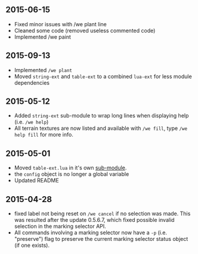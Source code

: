 ## 2015-06-15

* Fixed minor issues with /we plant line
* Cleaned some code (removed useless commented code)
* Implemented /we paint

## 2015-09-13

* Implemented `/we plant`
* Moved `string-ext` and `table-ext` to a combined `lua-ext` for less module dependencies

## 2015-05-12

* Added `string-ext` sub-module to wrap long lines when displaying help (i.e. `/we help`)
* All terrain textures are now listed and available with `/we fill`, type `/we help fill` for more info.

## 2015-05-01

* Moved `table-ext.lua` in it's own [sub-module](https://github.com/RisingWorld/table-ext).
* the `config` object is no longer a global variable
* Updated README

## 2015-04-28

* fixed label not being reset on `/we cancel` if no selection was made. This was resulted after the update 0.5.6.7, which fixed possible invalid selection in the marking selector API.
* All commands involving a marking selector now have a `-p` (i.e. "preserve") flag to preserve the current marking selector status object (if one exists).